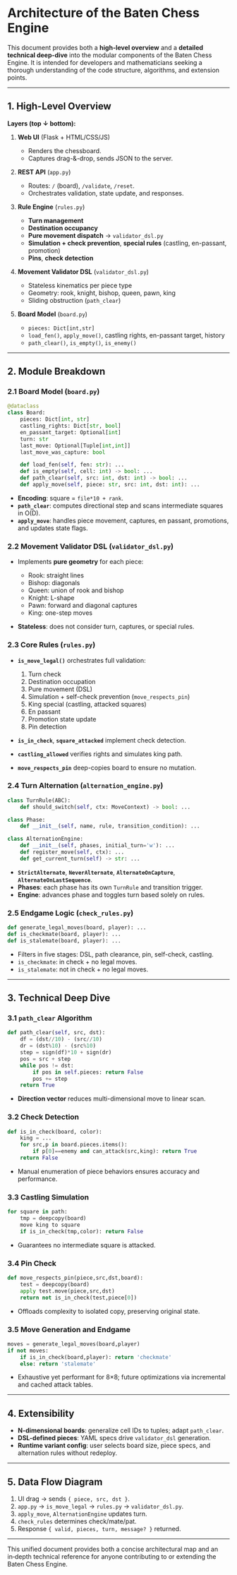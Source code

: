 # Architecture of the Baten Chess Engine

This document provides both a **high-level overview** and a **detailed technical deep-dive** into the modular components of the Baten Chess Engine. It is intended for developers and mathematicians seeking a thorough understanding of the code structure, algorithms, and extension points.

---

## 1. High-Level Overview

**Layers (top ↓ bottom):**

1. **Web UI** (Flask + HTML/CSS/JS)

   * Renders the chessboard.
   * Captures drag-&-drop, sends JSON to the server.
2. **REST API** (`app.py`)

   * Routes: `/` (board), `/validate`, `/reset`.
   * Orchestrates validation, state update, and responses.
3. **Rule Engine** (`rules.py`)

   * **Turn management**
   * **Destination occupancy**
   * **Pure movement dispatch** → `validator_dsl.py`
   * **Simulation + check prevention**, **special rules** (castling, en-passant, promotion)
   * **Pins**, **check detection**
4. **Movement Validator DSL** (`validator_dsl.py`)

   * Stateless kinematics per piece type
   * Geometry: rook, knight, bishop, queen, pawn, king
   * Sliding obstruction (`path_clear`)
5. **Board Model** (`board.py`)

   * `pieces: Dict[int,str]`
   * `load_fen()`, `apply_move()`, castling rights, en-passant target, history
   * `path_clear()`, `is_empty()`, `is_enemy()`

---

## 2. Module Breakdown

### 2.1 Board Model (`board.py`)

```python
@dataclass
class Board:
    pieces: Dict[int, str]
    castling_rights: Dict[str, bool]
    en_passant_target: Optional[int]
    turn: str
    last_move: Optional[Tuple[int,int]]
    last_move_was_capture: bool

    def load_fen(self, fen: str): ...
    def is_empty(self, cell: int) -> bool: ...
    def path_clear(self, src: int, dst: int) -> bool: ...
    def apply_move(self, piece: str, src: int, dst: int): ...
```

* **Encoding**: square = `file*10 + rank`.
* **`path_clear`**: computes directional step and scans intermediate squares in O(D).
* **`apply_move`**: handles piece movement, captures, en passant, promotions, and updates state flags.

### 2.2 Movement Validator DSL (`validator_dsl.py`)

* Implements **pure geometry** for each piece:

  * Rook: straight lines
  * Bishop: diagonals
  * Queen: union of rook and bishop
  * Knight: L-shape
  * Pawn: forward and diagonal captures
  * King: one-step moves
* **Stateless**: does not consider turn, captures, or special rules.

### 2.3 Core Rules (`rules.py`)

* **`is_move_legal()`** orchestrates full validation:

  1. Turn check
  2. Destination occupation
  3. Pure movement (DSL)
  4. Simulation + self-check prevention (`move_respects_pin`)
  5. King special (castling, attacked squares)
  6. En passant
  7. Promotion state update
  8. Pin detection

* **`is_in_check`**, **`square_attacked`** implement check detection.

* **`castling_allowed`** verifies rights and simulates king path.

* **`move_respects_pin`** deep-copies board to ensure no mutation.

### 2.4 Turn Alternation (`alternation_engine.py`)

```python
class TurnRule(ABC):
    def should_switch(self, ctx: MoveContext) -> bool: ...

class Phase:
    def __init__(self, name, rule, transition_condition): ...

class AlternationEngine:
    def __init__(self, phases, initial_turn='w'): ...
    def register_move(self, ctx): ...
    def get_current_turn(self) -> str: ...
```

* **`StrictAlternate`**, **`NeverAlternate`**, **`AlternateOnCapture`**, **`AlternateOnLastSequence`**.
* **Phases**: each phase has its own `TurnRule` and transition trigger.
* **Engine**: advances phase and toggles turn based solely on rules.

### 2.5 Endgame Logic (`check_rules.py`)

```python
def generate_legal_moves(board, player): ...
def is_checkmate(board, player): ...
def is_stalemate(board, player): ...
```

* Filters in five stages: DSL, path clearance, pin, self-check, castling.
* `is_checkmate`: in check + no legal moves.
* `is_stalemate`: not in check + no legal moves.

---

## 3. Technical Deep Dive

### 3.1 `path_clear` Algorithm

```python
def path_clear(self, src, dst):
    df = (dst//10) - (src//10)
    dr = (dst%10) - (src%10)
    step = sign(df)*10 + sign(dr)
    pos = src + step
    while pos != dst:
        if pos in self.pieces: return False
        pos += step
    return True
```

* **Direction vector** reduces multi-dimensional move to linear scan.

### 3.2 Check Detection

```python
def is_in_check(board, color):
    king = ...
    for src,p in board.pieces.items():
        if p[0]==enemy and can_attack(src,king): return True
    return False
```

* Manual enumeration of piece behaviors ensures accuracy and performance.

### 3.3 Castling Simulation

```python
for square in path:
    tmp = deepcopy(board)
    move king to square
    if is_in_check(tmp,color): return False
```

* Guarantees no intermediate square is attacked.

### 3.4 Pin Check

```python
def move_respects_pin(piece,src,dst,board):
    test = deepcopy(board)
    apply test.move(piece,src,dst)
    return not is_in_check(test,piece[0])
```

* Offloads complexity to isolated copy, preserving original state.

### 3.5 Move Generation and Endgame

```python
moves = generate_legal_moves(board,player)
if not moves:
    if is_in_check(board,player): return 'checkmate'
    else: return 'stalemate'
```

* Exhaustive yet performant for 8×8; future optimizations via incremental and cached attack tables.

---

## 4. Extensibility

* **N-dimensional boards**: generalize cell IDs to tuples; adapt `path_clear`.
* **DSL-defined pieces**: YAML specs drive `validator_dsl` generation.
* **Runtime variant config**: user selects board size, piece specs, and alternation rules without redeploy.

---

## 5. Data Flow Diagram

1. UI drag → sends `{ piece, src, dst }`.
2. `app.py` → `is_move_legal` → `rules.py` → `validator_dsl.py`.
3. `apply_move`, `AlternationEngine` updates turn.
4. `check_rules` determines check/mate/pat.
5. Response `{ valid, pieces, turn, message? }` returned.

---

This unified document provides both a concise architectural map and an in‑depth technical reference for anyone contributing to or extending the Baten Chess Engine.
